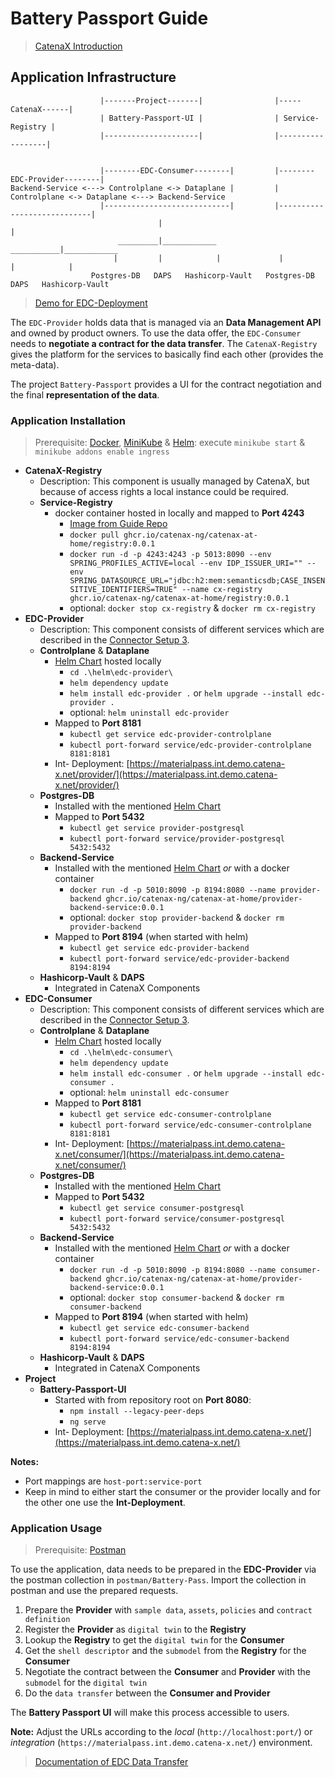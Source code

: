 # Battery Passport Guide

> [CatenaX Introduction](https://catena-x.net/en/angebote/edc-die-zentrale-komponente-fuer-die)

## Application Infrastructure

```
                    |-------Project-------|                |-----CatenaX------|
                    | Battery-Passport-UI |                | Service-Registry |
                    |---------------------|                |------------------|


                    |--------EDC-Consumer--------|         |--------EDC-Provider--------|
Backend-Service <---> Controlplane <-> Dataplane |         | Controlplane <-> Dataplane <---> Backend-Service
                    |----------------------------|         |----------------------------|
                                 |                                      |    
                        _________|____________               ___________|____________
                       |         |            |             |           |            |
                  Postgres-DB   DAPS   Hashicorp-Vault   Postgres-DB   DAPS   Hashicorp-Vault     
```

> [Demo for EDC-Deployment](https://github.com/catenax-ng/product-edc/tree/develop/edc-tests/src/main/resources/deployment/helm/all-in-one)

The `EDC-Provider` holds data that is managed via an __Data Management API__ and owned by product owners. To use the
data offer, the `EDC-Consumer` needs to __negotiate a contract for the data transfer__. The `CatenaX-Registry` gives the
platform for the services to basically find each other (provides the meta-data).

The project `Battery-Passport` provides a UI for the contract negotiation and the final __representation of the data__.

### Application Installation

> Prerequisite: [Docker](https://www.docker.com/products/docker-desktop/), [MiniKube](https://minikube.sigs.k8s.io/docs/start/) & [Helm](https://helm.sh/docs/intro/install/): execute `minikube start` & `minikube addons enable ingress`

* __CatenaX-Registry__
    * Description: This component is usually managed by CatenaX, but because of access rights a local instance could be
      required.
    * __Service-Registry__
        * docker container hosted in locally and mapped to __Port 4243__
            * [Image from Guide Repo](https://github.com/catenax-ng/catenax-at-home/blob/main/getting-started-guide/docker-compose.yml#L89)
            * `docker pull ghcr.io/catenax-ng/catenax-at-home/registry:0.0.1`
            * `docker run -d -p 4243:4243 -p 5013:8090 --env SPRING_PROFILES_ACTIVE=local --env IDP_ISSUER_URI="" --env SPRING_DATASOURCE_URL="jdbc:h2:mem:semanticsdb;CASE_INSENSITIVE_IDENTIFIERS=TRUE" --name cx-registry ghcr.io/catenax-ng/catenax-at-home/registry:0.0.1`
            * optional: `docker stop cx-registry` & `docker rm cx-registry`
* __EDC-Provider__
    * Description: This component consists of different services which are described in
      the [Connector Setup 3](https://github.com/catenax-ng/product-edc/tree/develop/docs#connector-setup).
    * __Controlplane__ & __Dataplane__
        * [Helm Chart](helm/edc-provider) hosted locally
            * `cd .\helm\edc-provider\`
            * `helm dependency update`
            * `helm install edc-provider .` or `helm upgrade --install edc-provider .`
            * optional: `helm uninstall edc-provider`
        * Mapped to __Port 8181__
            * `kubectl get service edc-provider-controlplane`
            * `kubectl port-forward service/edc-provider-controlplane 8181:8181`
        * Int-
          Deployment: [https://materialpass.int.demo.catena-x.net/provider/](https://materialpass.int.demo.catena-x.net/provider/)
    * __Postgres-DB__
        * Installed with the mentioned [Helm Chart](helm/edc-provider)
        * Mapped to __Port 5432__
            * `kubectl get service provider-postgresql`
            * `kubectl port-forward service/provider-postgresql 5432:5432`
    * __Backend-Service__
        * Installed with the mentioned [Helm Chart](helm/edc-provider) _or_ with a docker container
            * `docker run -d -p 5010:8090 -p 8194:8080 --name provider-backend ghcr.io/catenax-ng/catenax-at-home/provider-backend-service:0.0.1`
            * optional: `docker stop provider-backend` & `docker rm provider-backend`
        * Mapped to __Port 8194__ (when started with helm)
            * `kubectl get service edc-provider-backend`
            * `kubectl port-forward service/edc-provider-backend 8194:8194`
    * __Hashicorp-Vault__ & __DAPS__
        * Integrated in CatenaX Components
* __EDC-Consumer__
    * Description: This component consists of different services which are described in
      the [Connector Setup 3](https://github.com/catenax-ng/product-edc/tree/develop/docs#connector-setup).
    * __Controlplane__ & __Dataplane__
        * [Helm Chart](helm/edc-consumer) hosted locally
            * `cd .\helm\edc-consumer\`
            * `helm dependency update`
            * `helm install edc-consumer .` or `helm upgrade --install edc-consumer .`
            * optional: `helm uninstall edc-consumer`
        * Mapped to __Port 8181__
            * `kubectl get service edc-consumer-controlplane`
            * `kubectl port-forward service/edc-consumer-controlplane 8181:8181`
        * Int-
          Deployment: [https://materialpass.int.demo.catena-x.net/consumer/](https://materialpass.int.demo.catena-x.net/consumer/)
    * __Postgres-DB__
        * Installed with the mentioned [Helm Chart](helm/edc-consumer)
        * Mapped to __Port 5432__
            * `kubectl get service consumer-postgresql`
            * `kubectl port-forward service/consumer-postgresql 5432:5432`
    * __Backend-Service__
        * Installed with the mentioned [Helm Chart](helm/edc-consumer) _or_ with a docker container
            * `docker run -d -p 5010:8090 -p 8194:8080 --name consumer-backend ghcr.io/catenax-ng/catenax-at-home/provider-backend-service:0.0.1`
            * optional: `docker stop consumer-backend` & `docker rm consumer-backend`
        * Mapped to __Port 8194__ (when started with helm)
            * `kubectl get service edc-consumer-backend`
            * `kubectl port-forward service/edc-consumer-backend 8194:8194`
    * __Hashicorp-Vault__ & __DAPS__
        * Integrated in CatenaX Components
* __Project__
    * __Battery-Passport-UI__
        * Started with from repository root on __Port 8080__:
          * `npm install --legacy-peer-deps`
          * `ng serve`
        * Int-
          Deployment: [https://materialpass.int.demo.catena-x.net/](https://materialpass.int.demo.catena-x.net/)

__Notes:__

* Port mappings are `host-port:service-port`
* Keep in mind to either start the consumer or the provider locally and for the other one use the __Int-Deployment__.

### Application Usage

> Prerequisite: [Postman](https://www.postman.com/downloads/)

To use the application, data needs to be prepared in the __EDC-Provider__ via the postman collection
in `postman/Battery-Pass`. Import the collection in postman and use the prepared requests.

1. Prepare the __Provider__ with `sample data`, `assets`, `policies` and `contract definition`
2. Register the __Provider__ as `digital twin` to the __Registry__
3. Lookup the __Registry__ to get the `digital twin` for the __Consumer__
4. Get the `shell descriptor` and the `submodel` from the __Registry__ for the __Consumer__
5. Negotiate the contract between the __Consumer__ and __Provider__ with the `submodel` for the `digital twin`
6. Do the `data transfer` between the __Consumer and Provider__

The __Battery Passport UI__ will make this process accessible to users.

__Note:__ Adjust the URLs according to the _local_ (`http://localhost:port/`) or
_integration_ (`https://materialpass.int.demo.catena-x.net/`) environment.

> [Documentation of EDC Data Transfer](https://github.com/catenax-ng/product-edc/blob/develop/docs/data-transfer/Transfer%20Data.md)
